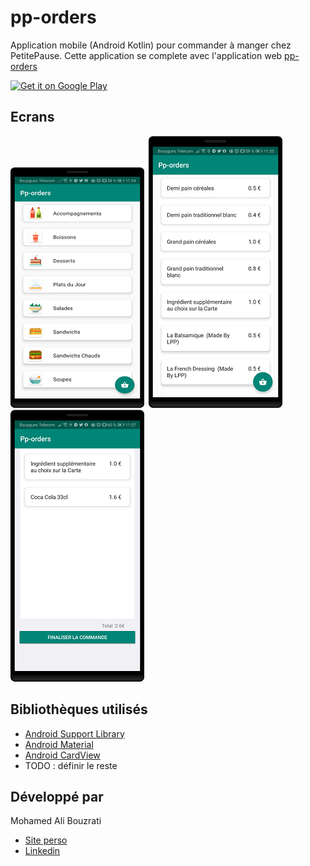 # pp-orders

Application mobile (Android Kotlin) pour commander à manger chez PetitePause.
Cette application se complete avec l'application web [pp-orders](https://pp-order.cpos-strasbourg.fr/)

<a href='#'><img alt='Get it on Google Play' src='https://play.google.com/intl/en_us/badges/images/generic/en_badge_web_generic.png' width="30%" height="30%"/></a>

## Ecrans

<img src="./screen/home.png" width="214" height="385">&ensp;<img src="./screen/Accompagnements.png">
<img src="./screen/listeDesCommandes.png">

## Bibliothèques utilisés

* [Android Support Library](https://developer.android.com/topic/libraries/support-library/)
* [Android Material](https://material.io/develop/android/)
* [Android CardView](https://developer.android.com/reference/androidx/cardview/widget/CardView)
* TODO : définir le reste

## Développé par

Mohamed Ali Bouzrati
*   [Site perso](http://mohamed-ali-bouzrati.me/)
*   [Linkedin](https://fr.linkedin.com/in/mohamed-ali-bouzrati)